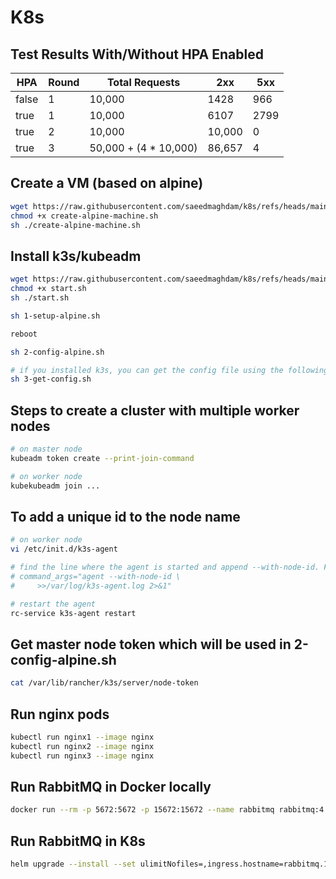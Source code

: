 # K8s

## Test Results With/Without HPA Enabled
| HPA	| Round		| Total Requests		| 2xx		| 5xx   |
| ------|-----------|-----------------------|-----------|-------|
| false	| 1		    | 10,000			    | 1428		| 966   |
| true	| 1		    | 10,000			    | 6107		| 2799  |
| true	| 2		    | 10,000				| 10,000	| 0     |
| true	| 3		    | 50,000 + (4 * 10,000)	| 86,657	| 4     |

## Create a VM (based on alpine)
```bash
wget https://raw.githubusercontent.com/saeedmaghdam/k8s/refs/heads/main/create-alpine-machine.sh
chmod +x create-alpine-machine.sh
sh ./create-alpine-machine.sh
```

## Install k3s/kubeadm
```bash
wget https://raw.githubusercontent.com/saeedmaghdam/k8s/refs/heads/main/start.sh
chmod +x start.sh
sh ./start.sh

sh 1-setup-alpine.sh

reboot

sh 2-config-alpine.sh

# if you installed k3s, you can get the config file using the following command
sh 3-get-config.sh
```

## Steps to create a cluster with multiple worker nodes
```bash
# on master node
kubeadm token create --print-join-command

# on worker node
kubekubeadm join ...
```
## To add a unique id to the node name
```bash
# on worker node
vi /etc/init.d/k3s-agent

# find the line where the agent is started and append --with-node-id. For example:
# command_args="agent --with-node-id \
#     >>/var/log/k3s-agent.log 2>&1"

# restart the agent
rc-service k3s-agent restart
```


## Get master node token which will be used in 2-config-alpine.sh
```bash
cat /var/lib/rancher/k3s/server/node-token
```

## Run nginx pods
```bash
kubectl run nginx1 --image nginx
kubectl run nginx2 --image nginx
kubectl run nginx3 --image nginx
```

## Run RabbitMQ in Docker locally
```bash
docker run --rm -p 5672:5672 -p 15672:15672 --name rabbitmq rabbitmq:4.0-management
```

## Run RabbitMQ in K8s
```bash
helm upgrade --install --set ulimitNofiles=,ingress.hostname=rabbitmq.10.0.1.201.sslip.io,auth.user=user,auth.password=user,auth.erlangCookie=secretcookie,replicaCount=3,ingress.enabled=true rabbitmq bitnami/rabbitmq
```
